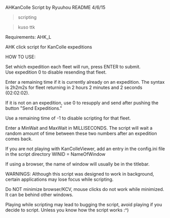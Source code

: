 AHKanColle Script
by Ryuuhou
README 4/6/15

>scripting

>kuso ttk

Requirements: AHK_L

AHK click script for KanColle expeditions

HOW TO USE:

Set which expedition each fleet will run, press ENTER to submit.  
Use expedition 0 to disable resending that fleet.

Enter a remaining time if it is currently already on an expedition. The syntax is 2h2m2s for fleet returning in 2 hours 2 minutes and 2 seconds (02:02:02).

If it is not on an expedition, use 0 to resupply and send after pushing the button "Send Expeditions."

Use a remaining time of -1 to disable scripting for that fleet.

Enter a MinWait and MaxWait in MILLISECONDS. The script will wait a random amount of time between these two numbers after an expedition comes back.

If you are not playing with KanColleViewer, add an entry in the config.ini file in the script directory WINID = NameOfWindow

If using a browser, the name of window will usually be in the titlebar.

WARNINGS:
Although this script was designed to work in background, certain applications may lose focus while scripting.

Do NOT minimize browser/KCV, mouse clicks do not work while minimized. It can be behind other windows.

Playing while scripting may lead to bugging the script, avoid playing if you decide to script. Unless you know how the script works :^)
